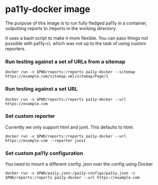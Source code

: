 # pa11y-docker image

The purpose of this image is to run fully fledged pa11y in a container, outputting reports to /reports in the working directory. 

It uses a bash script to make it more flexible. You can pass things not possible with pa11y-ci, which was not up to the task of using custom reporters.

### Run testing against a set of URLs from a sitemap
```
docker run -v $PWD/reports:/reports pa11y-docker --sitemap https://example.com/sitemap.xml/sitemap/Page/1
```

### Run testing against a set URL
```
docker run -v $PWD/reports:/reports pa11y-docker --url https://example.com
```

### Set custom reporter
Currently we only support html and junit. This defaults to html.
```
docker run -v $PWD/reports:/reports pa11y-docker --url https://example.com --reporter junit
```

### Set custom pa11y configuration
You need to mount a different config .json over the config using Docker
```
docker run -v $PWD/pa11y.json:/pa11y-configs/pa11y.json -v $PWD/reports:/reports pa11y-docker --url https://example.com
```